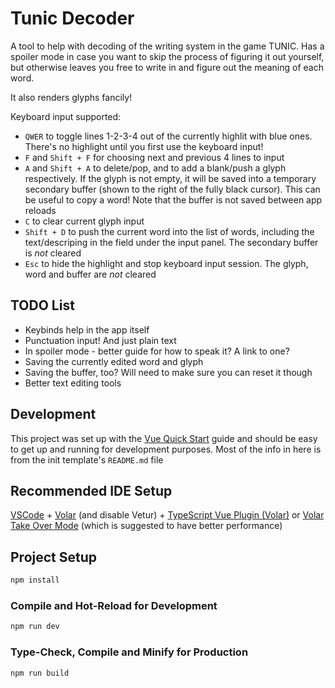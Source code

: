 # Tunic Decoder

A tool to help with decoding of the writing system in the game TUNIC. Has a spoiler mode in case you want to skip the process of figuring it out yourself, but otherwise leaves you free to write in and figure out the meaning of each word.

It also renders glyphs fancily!

Keyboard input supported:
- `QWER` to toggle lines 1-2-3-4 out of the currently highlit with blue ones. There's no highlight until you first use the keyboard input!
- `F` and `Shift + F` for choosing next and previous 4 lines to input
- `A` and `Shift + A` to delete/pop, and to add a blank/push a glyph respectively. If the glyph is not empty, it will be saved into a temporary secondary buffer (shown to the right of the fully black cursor). This can be useful to copy a word! Note that the buffer is not saved between app reloads
- `C` to clear current glyph input
- `Shift + D` to push the current word into the list of words, including the text/descriping in the field under the input panel. The secondary buffer is *not* cleared
- `Esc` to hide the highlight and stop keyboard input session. The glyph, word and buffer are *not* cleared

## TODO List

- Keybinds help in the app itself
- Punctuation input! And just plain text
- In spoiler mode - better guide for how to speak it? A link to one?
- Saving the currently edited word and glyph
- Saving the buffer, too? Will need to make sure you can reset it though
- Better text editing tools

## Development

This project was set up with the [Vue Quick Start](https://vuejs.org/guide/quick-start.html) guide and should be easy to get up and running for development purposes. Most of the info in here is from the init template's `README.md` file

## Recommended IDE Setup

[VSCode](https://code.visualstudio.com/) + [Volar](https://marketplace.visualstudio.com/items?itemName=johnsoncodehk.volar) (and disable Vetur) + [TypeScript Vue Plugin (Volar)](https://marketplace.visualstudio.com/items?itemName=johnsoncodehk.vscode-typescript-vue-plugin) or [Volar Take Over Mode](https://github.com/johnsoncodehk/volar/discussions/471) (which is suggested to have better performance)

## Project Setup

```sh
npm install
```

### Compile and Hot-Reload for Development

```sh
npm run dev
```

### Type-Check, Compile and Minify for Production

```sh
npm run build
```

